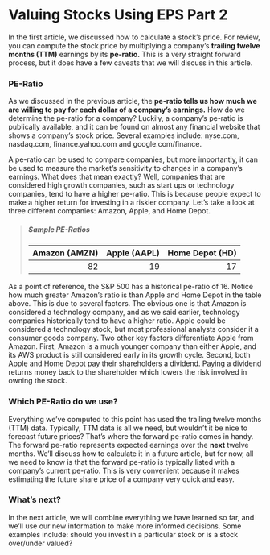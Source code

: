 # Valuing Stocks Using EPS Part 2
In the first article, we discussed how to calculate a stock’s price. For review, you can compute the stock price by multiplying a company’s **trailing twelve months (TTM)** earnings by its **pe-ratio.** This is a very straight forward process, but it does have a few caveats that we will discuss in this article.

### PE-Ratio
As we discussed in the previous article, the **pe-ratio tells us how much we are willing to pay for each dollar of a company’s earnings.** How do we determine the pe-ratio for a company? Luckily, a company’s pe-ratio is publically available, and it can be found on almost any financial website that shows a company’s stock price. Several examples include: nyse.com, nasdaq.com, finance.yahoo.com and google.com/finance.

A pe-ratio can be used to compare companies, but more importantly, it can be used to measure the market’s sensitivity to changes in a company’s earnings. What does that mean exactly? Well, companies that are considered high growth companies, such as start ups or technology companies, tend to have a higher pe-ratio. This is because people expect to make a higher return for investing in a riskier company. Let’s take a look at three different companies: Amazon, Apple, and Home Depot.
> ##### Sample PE-Ratios
>|Amazon (AMZN) | Apple (AAPL) | Home Depot (HD) |
>|                       ---:|                   ---:|                           ---:|
>| 82                       |  19                 |  17                          |
As a point of reference, the S&P 500 has a historical pe-ratio of 16. Notice how much greater Amazon’s ratio is than Apple and Home Depot in the table above. This is due to several factors. The obvious one is that Amazon is considered a technology company, and as we said earlier, technology companies historically tend to have a higher ratio. Apple could be considered a technology stock, but most professional analysts consider it a consumer goods company. Two other key factors differentiate Apple from Amazon. First, Amazon is a much younger company than either Apple, and its AWS product is still considered early in its growth cycle. Second, both Apple and Home Depot pay their shareholders a dividend. Paying a dividend returns money back to the shareholder which lowers the risk involved in owning the stock.

### Which PE-Ratio do we use?
Everything we’ve computed to this point has used the trailing twelve months (TTM) data. Typically, TTM data is all we need, but wouldn’t it be nice to forecast future prices? That’s where the forward pe-ratio comes in handy. The forward pe-ratio represents expected earnings over the **next** twelve months. We’ll discuss how to calculate it in a future article, but for now, all we need to know is that the forward pe-ratio is typically listed with a company’s current pe-ratio. This is very convenient because it makes estimating the future share price of a company very quick and easy. 

### What’s next?
In the next article, we will combine everything we have learned so far, and we’ll use our new information to make more informed decisions. Some examples include: should you invest in a particular stock or is a stock over/under valued?
